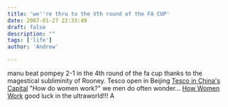 ```yaml
---
title: 'we''re thru to the Vth round of the FA CUP'
date: 2007-01-27 22:33:49
draft: false
description: ""
tags: ['life']
author: 'Andrew'

---
```


manu beat pompey 2-1 in the 4th round of the fa cup thanks to the magestical subliminity of Rooney. Tesco open in Beijing [Tesco in China's Capital](http://news.bbc.co.uk/1/hi/business/6301385.stm) "How do women work?" we men do often wonder... [How Women Work](http://people.howstuffworks.com/women.htm) good luck in the ultraworld!!! A
